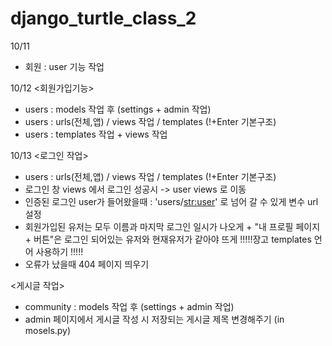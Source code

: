 # django_turtle_class_2

10/11
- 회원 : user 기능 작업 

10/12
<회원가입기능>
- users : models 작업 후 (settings + admin 작업)
- users : urls(전체,앱) / views 작업 / templates (!+Enter 기본구조)
- users : templates 작업 + views 작업

10/13
<로그인 작업>
- users : urls(전체,앱) / views 작업 / templates (!+Enter 기본구조)
- 로그인 창 views 에서 로그인 성공시 -> user views 로 이동
- 인증된 로그인 user가 들어왔을때 : 'users/<str:user>' 로 넘어 갈 수 있게 변수 url 설정
- 회원가입된 유저는 모두 이름과 마지막 로그인 일시가 나오게 + "내 프로필 페이지 + 버튼"은 로그인 되어있는 유저와 현재유저가 같아야 뜨게 !!!!!장고 templates 언어 사용하기 !!!!!
- 오류가 났을때 404 페이지 띄우기

<게시글 작업>
- community : models 작업 후 (settings + admin 작업)
- admin 페이지에서 게시글 작성 시 저장되는 게시글 제목 변경해주기 (in mosels.py)
